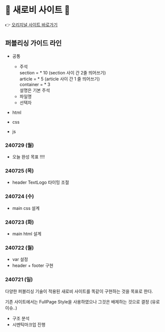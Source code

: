 # 💛 새로비 사이트 💚
       
👉 [오리지널 사이트 바로가기](https://newlobby.kr) 
## 퍼블리싱 가이드 라인

  - 공통    
    - 주석    
      section = * 10 (section 사이 간 2줄 띄어쓰기)       
      article = * 5 (article 사이 간 1 줄 띄어쓰기)   
      container = * 3    
      설명은 기본 주석    
    - 파일명    
    - 선택자
     
  - html    
  - css    
  - js

### 240729 (월)
- 오늘 완성 목표 !!!! 
         
### 240725 (목)
- header TextLogo 타이밍 조절
    
### 240724 (수)
- main css 설계
    
### 240723 (화)
- main html 설계

### 240722 (월)
- var 설정
- header + footer 구현

     
### 240721 (일)
다양한 퍼블리싱 기술이 적용된 새로비 사이트를 똑같이 구현하는 것을 목표로 한다.     
    
기존 사이트에서는 FullPage Style을 사용하였으나 그것은 배제하는 것으로 결정 (유로 이슈..)    
   
- 구조 분석   
- 시멘틱마크업 진행    
